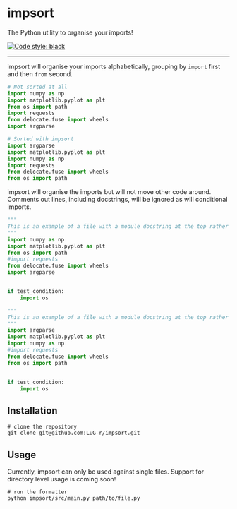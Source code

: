 # impsort
The Python utility to organise your imports!

[![Code style: black](https://img.shields.io/badge/code%20style-black-000000.svg)](https://github.com/psf/black)

---
impsort will organise your imports alphabetically, grouping by  `import` first and then `from` second. 


```python
# Not sorted at all
import numpy as np
import matplotlib.pyplot as plt
from os import path
import requests
from delocate.fuse import wheels
import argparse
```

```python
# Sorted with impsort
import argparse
import matplotlib.pyplot as plt
import numpy as np
import requests
from delocate.fuse import wheels
from os import path
```

impsort will organise the imports but will not move other code around. Comments out lines, including docstrings, will be ignored as will conditional imports.

```python
"""
This is an example of a file with a module docstring at the top rather than imports.
"""
import numpy as np
import matplotlib.pyplot as plt
from os import path
#import requests
from delocate.fuse import wheels
import argparse


if test_condition:
    import os
```

```python
"""
This is an example of a file with a module docstring at the top rather than imports.
"""
import argparse
import matplotlib.pyplot as plt
import numpy as np
#import requests
from delocate.fuse import wheels
from os import path


if test_condition:
    import os
```



## Installation
```shell
# clone the repository
git clone git@github.com:LuG-r/impsort.git
```

## Usage
Currently, impsort can only be used against single files. Support for directory level usage is coming soon!
```shell
# run the formatter
python impsort/src/main.py path/to/file.py
```